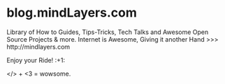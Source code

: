 blog.mindLayers.com
==============================
<p>Library of How to Guides, Tips-Tricks, Tech Talks and Awesome Open Source Projects & more. Internet is Awesome, Giving it another Hand >>>  http://mindlayers.com </p>
Enjoy your Ride! :+1: 

</> + <3 = wowsome.
